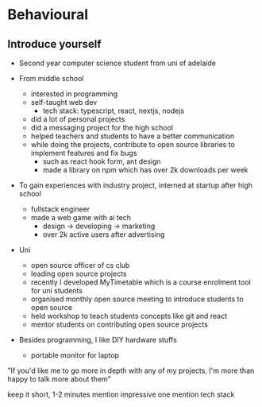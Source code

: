 # Behavioural

## Introduce yourself

- Second year computer science student from uni of adelaide
- From middle school

  - interested in programming
  - self-taught web dev
    - tech stack: typescript, react, nextjs, nodejs
  - did a lot of personal projects
  - did a messaging project for the high school
  - helped teachers and students to have a better communication
  - while doing the projects, contribute to open source libraries to implement features and fix bugs
    - such as react hook form, ant design
    - made a library on npm which has over 2k downloads per week

- To gain experiences with industry project, interned at startup after high school

  - fullstack engineer
  - made a web game with ai tech
    - design -> developing -> marketing
    - over 2k active users after advertising

- Uni

  - open source officer of cs club
  - leading open source projects
  - recently I developed MyTimetable which is a course enrolment tool for uni students
  - organised monthly open source meeting to introduce students to open source
  - held workshop to teach students concepts like git and react
  - mentor students on contributing open source projects

- Besides programming, I like DIY hardware stuffs
  - portable monitor for laptop

"If you'd like me to go more in depth with any of my projects, I'm more than happy to talk more about them"

keep it short, 1-2 minutes
mention impressive one
mention tech stack

